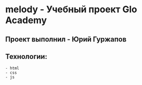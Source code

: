 # melody - Учебный проект Glo Academy
## Проект выполнил - Юрий Гуржапов

## Технологии:
    - html
    - css
    - js
